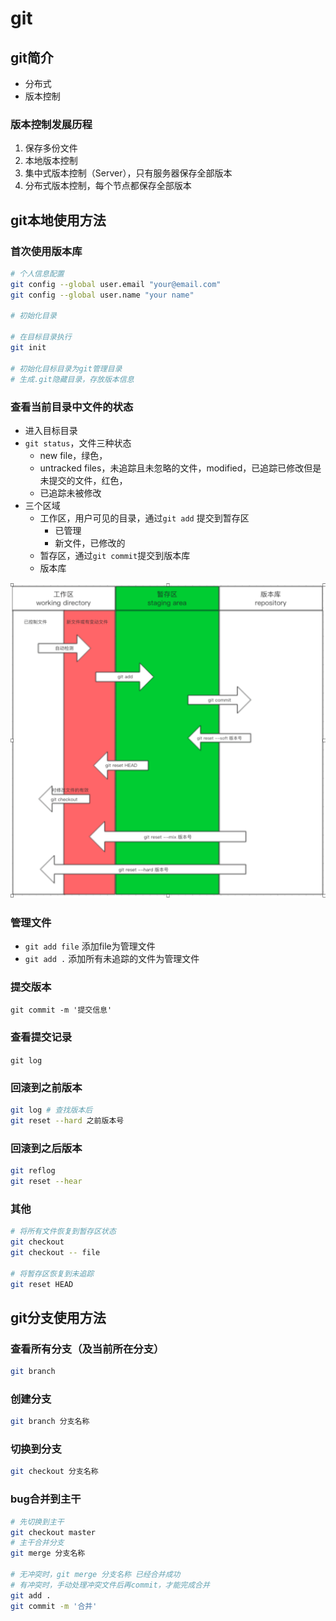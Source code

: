 # git

## git简介

* 分布式
* 版本控制

### 版本控制发展历程

1. 保存多份文件
2. 本地版本控制
3. 集中式版本控制（Server），只有服务器保存全部版本
4. 分布式版本控制，每个节点都保存全部版本

## git本地使用方法

###  首次使用版本库

```bash
# 个人信息配置
git config --global user.email "your@email.com"
git config --global user.name "your name"

# 初始化目录

# 在目标目录执行
git init

# 初始化目标目录为git管理目录
# 生成.git隐藏目录，存放版本信息
```

### 查看当前目录中文件的状态

* 进入目标目录
* `git status`，文件三种状态
  * new file，绿色，
  * untracked files，未追踪且未忽略的文件，modified，已追踪已修改但是未提交的文件，红色，
  * 已追踪未被修改
* 三个区域
  * 工作区，用户可见的目录，通过`git add` 提交到暂存区
    * 已管理
    * 新文件，已修改的
  * 暂存区，通过`git commit`提交到版本库
  * 版本库

![image-20230731101324411](.gitbook/assets/image-20230731101324411.png)

### 管理文件

* `git add file` 添加file为管理文件
* `git add .` 添加所有未追踪的文件为管理文件

### 提交版本

`git commit -m '提交信息'`

### 查看提交记录

`git log`

### 回滚到之前版本

```bash
git log # 查找版本后
git reset --hard 之前版本号
```

### 回滚到之后版本

```bash
git reflog
git reset --hear

```

### 其他

```bash
# 将所有文件恢复到暂存区状态
git checkout
git checkout -- file

# 将暂存区恢复到未追踪
git reset HEAD

```



## git分支使用方法

### 查看所有分支（及当前所在分支）

```bash
git branch
```

### 创建分支

```bash
git branch 分支名称
```

### 切换到分支

```bash
git checkout 分支名称
```

### bug合并到主干

```bash
# 先切换到主干
git checkout master
# 主干合并分支
git merge 分支名称

# 无冲突时，git merge 分支名称 已经合并成功
# 有冲突时，手动处理冲突文件后再commit，才能完成合并
git add .
git commit -m '合并'
```









